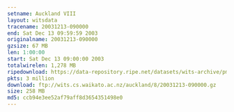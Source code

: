 ```yaml
---
setname: Auckland VIII
layout: witsdata
tracename: 20031213-090000
end: Sat Dec 13 09:59:59 2003
originalname: 20031213-090000
gzsize: 67 MB
len: 1:00:00
start: Sat Dec 13 09:00:00 2003
totalwirelen: 1,278 MB
ripedownload: https://data-repository.ripe.net/datasets/wits-archive/pma/long/auck/8//20031213-090000.gz
pkts: 3 million
download: ftp://wits.cs.waikato.ac.nz/auckland/8/20031213-090000.gz
size: 258 MB
md5: ccb94e3ee52af79aff8d3654351498e0
---
```

